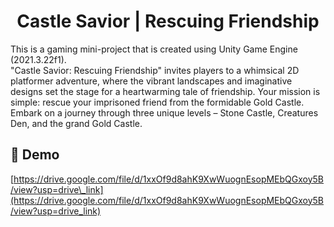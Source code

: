 <h1 align="center" id="title">Castle Savior | Rescuing Friendship</h1>

<p id="description">This is a gaming mini-project that is created using Unity Game Engine (2021.3.22f1). <br>"Castle Savior: Rescuing Friendship" invites players to a whimsical 2D platformer adventure, where the vibrant landscapes and imaginative designs set the stage for a heartwarming tale of friendship. Your mission is simple: rescue your imprisoned friend from the formidable Gold Castle. Embark on a journey through three unique levels – Stone Castle, Creatures Den, and the grand Gold Castle.</p>

<h2>🚀 Demo</h2>

[https://drive.google.com/file/d/1xxOf9d8ahK9XwWuognEsopMEbQGxoy5B/view?usp=drive\_link](https://drive.google.com/file/d/1xxOf9d8ahK9XwWuognEsopMEbQGxoy5B/view?usp=drive_link) 
  


